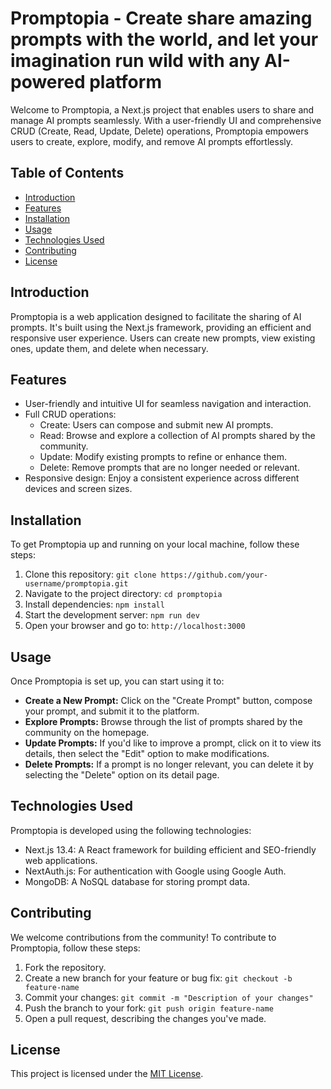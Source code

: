 # Promptopia -  Create share amazing prompts with the world, and let your imagination run wild with any AI-powered platform

Welcome to Promptopia, a Next.js project that enables users to share and manage AI prompts seamlessly. With a user-friendly UI and comprehensive CRUD (Create, Read, Update, Delete) operations, Promptopia empowers users to create, explore, modify, and remove AI prompts effortlessly.

## Table of Contents

- [Introduction](#introduction)
- [Features](#features)
- [Installation](#installation)
- [Usage](#usage)
- [Technologies Used](#technologies-used)
- [Contributing](#contributing)
- [License](#license)

## Introduction

Promptopia is a web application designed to facilitate the sharing of AI prompts. It's built using the Next.js framework, providing an efficient and responsive user experience. Users can create new prompts, view existing ones, update them, and delete when necessary.

## Features

- User-friendly and intuitive UI for seamless navigation and interaction.
- Full CRUD operations:
  - Create: Users can compose and submit new AI prompts.
  - Read: Browse and explore a collection of AI prompts shared by the community.
  - Update: Modify existing prompts to refine or enhance them.
  - Delete: Remove prompts that are no longer needed or relevant.
- Responsive design: Enjoy a consistent experience across different devices and screen sizes.

## Installation

To get Promptopia up and running on your local machine, follow these steps:

1. Clone this repository: `git clone https://github.com/your-username/promptopia.git`
2. Navigate to the project directory: `cd promptopia`
3. Install dependencies: `npm install`
4. Start the development server: `npm run dev`
5. Open your browser and go to: `http://localhost:3000`

## Usage

Once Promptopia is set up, you can start using it to:

- **Create a New Prompt:** Click on the "Create Prompt" button, compose your prompt, and submit it to the platform.
- **Explore Prompts:** Browse through the list of prompts shared by the community on the homepage.
- **Update Prompts:** If you'd like to improve a prompt, click on it to view its details, then select the "Edit" option to make modifications.
- **Delete Prompts:** If a prompt is no longer relevant, you can delete it by selecting the "Delete" option on its detail page.

## Technologies Used

Promptopia is developed using the following technologies:

- Next.js 13.4: A React framework for building efficient and SEO-friendly web applications.
- NextAuth.js: For authentication with Google using Google Auth.
- MongoDB: A NoSQL database for storing prompt data.

## Contributing

We welcome contributions from the community! To contribute to Promptopia, follow these steps:

1. Fork the repository.
2. Create a new branch for your feature or bug fix: `git checkout -b feature-name`
3. Commit your changes: `git commit -m "Description of your changes"`
4. Push the branch to your fork: `git push origin feature-name`
5. Open a pull request, describing the changes you've made.

## License

This project is licensed under the [MIT License](LICENSE).

